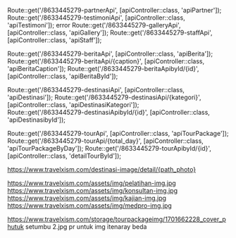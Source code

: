 <!-- API -->

<!-- api additional -->
Route::get('/8633445279-partnerApi', [apiController::class, 'apiPartner']);
Route::get('/8633445279-testimoniApi', [apiController::class, 'apiTestimoni']); error
Route::get('/8633445279-galleryApi', [apiController::class, 'apiGallery']);
Route::get('/8633445279-staffApi', [apiController::class, 'apiStaff']);

<!-- api-berita -->
Route::get('/8633445279-beritaApi', [apiController::class, 'apiBerita']);
Route::get('/8633445279-beritaApi/{caption}', [apiController::class, 'apiBeritaCaption']);
Route::get('/8633445279-beritaApibyId/{id}', [apiController::class, 'apiBeritaById']);

<!-- api-destinasi -->
Route::get('/8633445279-destinasiApi', [apiController::class, 'apiDestinasi']);
Route::get('/8633445279-destinasiApi/{kategori}', [apiController::class, 'apiDestinasiKategori']);      
Route::get('/8633445279-destinasiApibyId/{id}', [apiController::class, 'apiDestinasibyId']);

<!-- api-tour -->
Route::get('/8633445279-tourApi', [apiController::class, 'apiTourPackage']);
Route::get('/8633445279-tourApi/{total_day}', [apiController::class, 'apiTourPackageByDay']);
Route::get('/8633445279-tourApibyId/{id}', [apiController::class, 'detailTourById']);


<!-- link untuk gallery img -->
https://www.travelxism.com/destinasi-image/detail/{path_photo}

<!-- Link untuk services img -->
https://www.travelxism.com/assets/img/pelatihan-img.jpg
https://www.travelxism.com/assets/img/konsultan-img.jpg
https://www.travelxism.com/assets/img/kajian-img.jpg
https://www.travelxism.com/assets/img/medpro-img.jpg

<!-- Link untuk tour img -->
https://www.travelxism.com/storage/tourpackageimg/1701662228_cover_phutuk setumbu 2.jpg
pr untuk img itenaray beda 